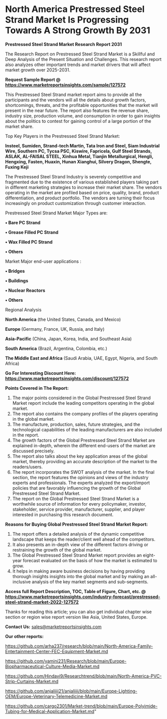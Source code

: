 # North America Prestressed Steel Strand Market Is Progressing Towards A Strong Growth By 2031

<strong>Prestressed Steel Strand Market Research Report 2031</strong>

The Research Report on Prestressed Steel Strand Market is a Skillful and Deep Analysis of the Present Situation and Challenges. This research report also analyzes other important trends and market drivers that will affect market growth over 2025-2031.

<strong>Request Sample Report @ <a href=https://www.marketreportsinsights.com/sample/127572>https://www.marketreportsinsights.com/sample/127572</a></strong>

This Prestressed Steel Strand market report aims to provide all the participants and the vendors will all the details about growth factors, shortcomings, threats, and the profitable opportunities that the market will present in the near future. The report also features the revenue share, industry size, production volume, and consumption in order to gain insights about the politics to contest for gaining control of a large portion of the market share.

Top Key Players in the Prestressed Steel Strand Market:

<strong>Insteel, Sumiden, Strand-tech Martin, Tata Iron and Steel, Siam Industrial Wire, Southern PC, Tycsa PSC, Kiswire, Fapricela, Gulf Steel Strands, ASLAK, AL-FAISAL STEEL, Xinhua Metal, Tianjin Metallurgical, Hengli, Hengxing, Fasten, Huaxin, Hunan Xianghui, Silvery Dragon, Shengte, Fuxing Keji</strong>

The Prestressed Steel Strand Industry is severely competitive and fragmented due to the existence of various established players taking part in different marketing strategies to increase their market share. The vendors operating in the market are profiled based on price, quality, brand, product differentiation, and product portfolio. The vendors are turning their focus increasingly on product customization through customer interaction.

Prestressed Steel Strand Market Major Types are:

<strong>• Bare PC Strand

• Grease Filled PC Strand

• Wax Filled PC Strand

• Others</strong>

Market Major end-user applications :

<strong>• Bridges

• Buildings

• Nuclear Reactors

• Others</strong>

Regional Analysis

</u><strong><b>North America</b></strong> (the United States, Canada, and Mexico)

<strong><b>Europe </b></strong>(Germany, France, UK, Russia, and Italy)

<strong><b>Asia-Pacific</b></strong> (China, Japan, Korea, India, and Southeast Asia)

<strong><b>South America</b></strong> (Brazil, Argentina, Colombia, etc.)

<strong><b>The Middle East and Africa</b></strong> (Saudi Arabia, UAE, Egypt, Nigeria, and South Africa)

<strong>Go For Interesting Discount Here: <a href=https://www.marketreportsinsights.com/discount/127572>https://www.marketreportsinsights.com/discount/127572</a></strong>

<strong>Points Covered in The Report:</strong>
<ol>
  <li>The major points considered in the Global Prestressed Steel Strand Market report include the leading competitors operating in the global market.</li>
  <li>The report also contains the company profiles of the players operating in the global market.</li>
  <li>The manufacture, production, sales, future strategies, and the technological capabilities of the leading manufacturers are also included in the report.</li>
  <li>The growth factors of the Global Prestressed Steel Strand Market are explained in-depth, wherein the different end-users of the market are discussed precisely.</li>
  <li>The report also talks about the key application areas of the global market, thereby providing an accurate description of the market to the readers/users.</li>
  <li>The report incorporates the SWOT analysis of the market. In the final section, the report features the opinions and views of the industry experts and professionals. The experts analyzed the export/import policies that are favorably influencing the growth of the Global Prestressed Steel Strand Market.</li>
  <li>The report on the Global Prestressed Steel Strand Market is a worthwhile source of information for every policymaker, investor, stakeholder, service provider, manufacturer, supplier, and player interested in purchasing this research document.</li>
</ol>
<strong>Reasons for Buying Global Prestressed Steel Strand Market Report:</strong>

<ol>
  <li>The report offers a detailed analysis of the dynamic competitive landscape that keeps the reader/client well ahead of the competitors.</li>
  <li>It also presents an in-depth view of the different factors driving or restraining the growth of the global market.</li>
  <li>The Global Prestressed Steel Strand Market report provides an eight-year forecast evaluated on the basis of how the market is estimated to grow.</li>
  <li>It helps in making aware business decisions by having providing thorough insights insights into the global market and by making an all-inclusive analysis of the key market segments and sub-segments.</li>
</ol>
<strong>Access full Report Description, TOC, Table of Figure, Chart, etc. @ <a href=https://www.marketreportsinsights.com/industry-forecast/prestressed-steel-strand-market-2022-127572>https://www.marketreportsinsights.com/industry-forecast/prestressed-steel-strand-market-2022-127572</a></strong>


Thanks for reading this article; you can also get individual chapter wise section or region wise report version like Asia, United States, Europe.

<strong>Contact Us:</strong>
sales@marketreportsinsights.com

<strong>Our other reports:</strong>

<a href=https://github.com/arha237/research/blob/main/North-America-Family-Entertainment-Center-FEC-Equipment-Market.md>https://github.com/arha237/research/blob/main/North-America-Family-Entertainment-Center-FEC-Equipment-Market.md</a>

<a href=https://github.com/yamini231/Research/blob/main/Europe-Biopharmaceutical-Culture-Media-Market.md>https://github.com/yamini231/Research/blob/main/Europe-Biopharmaceutical-Culture-Media-Market.md</a>

<a href=https://github.com/Hindavi9/Researchtrend/blob/main/North-America-PVC-Strip-Curtains-Market.md>https://github.com/Hindavi9/Researchtrend/blob/main/North-America-PVC-Strip-Curtains-Market.md</a>

<a href=https://github.com/anjaliiii21/anjaliiii/blob/main/Europe-Lighting-OEM/Europe-Veterinary-Telemedicine-Market.md>https://github.com/anjaliiii21/anjaliiii/blob/main/Europe-Lighting-OEM/Europe-Veterinary-Telemedicine-Market.md</a>

<a href=https://github.com/cargo2301/Market-trend/blob/main/Europe-Polyimide-Tubing-for-Medical-Application-Market.md>https://github.com/cargo2301/Market-trend/blob/main/Europe-Polyimide-Tubing-for-Medical-Application-Market.md</a>"
